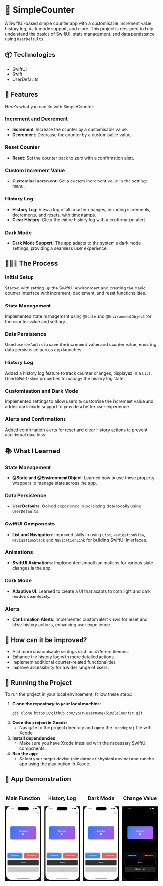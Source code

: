 # 🧮 SimpleCounter

A SwiftUI-based simple counter app with a customisable increment value, history log, dark mode support, and more. This project is designed to help understand the basics of SwiftUI, state management, and data persistence using `UserDefaults`.

## 📦 Technologies

- SwiftUI
- Swift
- UserDefaults

## 🦄 Features

Here's what you can do with SimpleCounter:

### Increment and Decrement
- **Increment**: Increase the counter by a customisable value.
- **Decrement**: Decrease the counter by a customisable value.

### Reset Counter
- **Reset**: Set the counter back to zero with a confirmation alert.

### Custom Increment Value
- **Customise Increment**: Set a custom increment value in the settings menu.

### History Log
- **History Log**: View a log of all counter changes, including increments, decrements, and resets, with timestamps.
- **Clear History**: Clear the entire history log with a confirmation alert.

### Dark Mode
- **Dark Mode Support**: The app adapts to the system's dark mode settings, providing a seamless user experience.

## 👩🏽‍🍳 The Process

### Initial Setup
Started with setting up the SwiftUI environment and creating the basic counter interface with increment, decrement, and reset functionalities.

### State Management
Implemented state management using `@State` and `@EnvironmentObject` for the counter value and settings.

### Data Persistence
Used `UserDefaults` to save the increment value and counter value, ensuring data persistence across app launches.

### History Log
Added a history log feature to track counter changes, displayed in a `List`. Used `@Published` properties to manage the history log state.

### Customisation and Dark Mode
Implemented settings to allow users to customise the increment value and added dark mode support to provide a better user experience.

### Alerts and Confirmations
Added confirmation alerts for reset and clear history actions to prevent accidental data loss.

## 📚 What I Learned

### State Management
- **@State and @EnvironmentObject**: Learned how to use these property wrappers to manage state across the app.

### Data Persistence
- **UserDefaults**: Gained experience in persisting data locally using `UserDefaults`.

### SwiftUI Components
- **List and Navigation**: Improved skills in using `List`, `NavigationView`, `NavigationStack` and `NavigationLink` for building SwiftUI interfaces.

### Animations
- **SwiftUI Animations**: Implemented smooth animations for various state changes in the app.

### Dark Mode
- **Adaptive UI**: Learned to create a UI that adapts to both light and dark modes seamlessly.

### Alerts
- **Confirmation Alerts**: Implemented custom alert views for reset and clear history actions, enhancing user experience.

## 💭 How can it be improved?
- Add more customisable settings such as different themes.
- Enhance the history log with more detailed actions.
- Implement additional counter-related functionalities.
- Improve accessibility for a wider range of users.

## 🚦 Running the Project

To run the project in your local environment, follow these steps:

1. **Clone the repository to your local machine**:
   ```sh
   git clone https://github.com/your-username/SimpleCounter.git
   ```
2. **Open the project in Xcode**:
   - Navigate to the project directory and open the `.xcodeproj` file with Xcode.
3. **Install dependencies**:
   - Make sure you have Xcode installed with the necessary SwiftUI components.
4. **Run the app**:
   - Select your target device (simulator or physical device) and run the app using the play button in Xcode.

## 🎥 App Demonstration

<div style="display: flex; justify-content: space-between; gap: 10px;">

  <div style="text-align: center; flex: 1;">
    <h3>Main Function</h3>
    <img src="https://raw.githubusercontent.com/JashanKishore/simple-counter/2b8a67d872bfd59e92e8ecc2f7c251aaec6f9b9e/mainfunction.gif" style="width: 100%; height: auto;" alt="Main Function">
  </div>

  <div style="text-align: center; flex: 1;">
    <h3>History Log</h3>
    <img src="https://raw.githubusercontent.com/JashanKishore/simple-counter/2b8a67d872bfd59e92e8ecc2f7c251aaec6f9b9e/historylog.gif" style="width: 100%; height: auto;" alt="History Log">
  </div>

  <div style="text-align: center; flex: 1;">
    <h3>Dark Mode</h3>
    <img src="https://raw.githubusercontent.com/JashanKishore/simple-counter/2b8a67d872bfd59e92e8ecc2f7c251aaec6f9b9e/darkmode.gif" style="width: 100%; height: auto;" alt="Dark Mode">
  </div>

  <div style="text-align: center; flex: 1;">
    <h3>Change Value</h3>
    <img src="https://raw.githubusercontent.com/JashanKishore/simple-counter/2b8a67d872bfd59e92e8ecc2f7c251aaec6f9b9e/changevalue.gif" style="width: 100%; height: auto;" alt="Change Value">
  </div>

</div>
